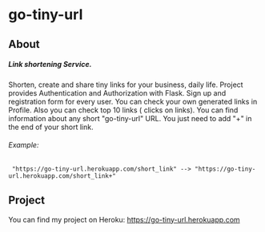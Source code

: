 # go-tiny-url
## About
##### Link shortening Service.
Shorten, create and share tiny links for your business, daily life.
Project provides Authentication and Authorization with Flask. Sign up and registration form for every user.
You can check your own generated links in Profile.
Also you can check top 10 links ( clicks on links).
You can find information about any short "go-tiny-url" URL. You just need to add "+" in the end of your short link.
###### Example: 
```
 "https://go-tiny-url.herokuapp.com/short_link" --> "https://go-tiny-url.herokuapp.com/short_link+"
```
## Project
You can find my project on Heroku: https://go-tiny-url.herokuapp.com


